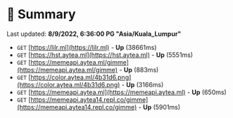 # 📖 Summary
Last updated: **8/9/2022, 6:36:00 PG "Asia/Kuala_Lumpur"**

- `GET` [https://lilr.ml](https://lilr.ml) - **Up** (38661ms)
- `GET` [https://hst.aytea.ml](https://hst.aytea.ml) - **Up** (5551ms)
- `GET` [https://memeapi.aytea.ml/gimme](https://memeapi.aytea.ml/gimme) - **Up** (883ms)
- `GET` [https://color.aytea.ml/4b31d6.png](https://color.aytea.ml/4b31d6.png) - **Up** (3166ms)
- `GET` [https://memeapi.aytea.ml](https://memeapi.aytea.ml) - **Up** (650ms)
- `GET` [https://memeapi.aytea14.repl.co/gimme](https://memeapi.aytea14.repl.co/gimme) - **Up** (5901ms)

